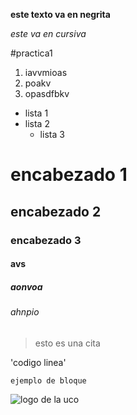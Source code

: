 **este texto va en negrita**

*este va en cursiva*

#practica1

1. iavvmioas
2. poakv
3. opasdfbkv


* lista 1
* lista 2
  * lista 3
# encabezado 1
## encabezado 2
### encabezado 3
#### avs
##### aonvoa
###### ahnpio

> esto es una cita 

'codigo linea'

~~~
ejemplo de bloque
~~~

![logo de la uco](http://www.soycordoba.es/wp-content/uploads/2016/04/logo-UCO.jpg)


